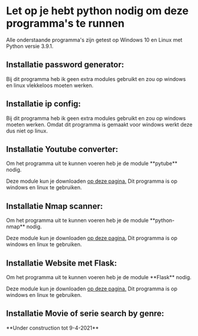 <h1>Let op je hebt python nodig om deze programma's te runnen</h1>
Alle onderstaande programma's zijn getest op Windows 10 en Linux met Python versie 3.9.1.


<h2>Installatie password generator:</h2>
Bij dit programma heb ik geen extra modules gebruikt en zou op windows en linux vlekkeloos moeten werken.

<h2>Installatie ip config:</h2>
Bij dit programma heb ik geen extra modules gebruikt en zou op windows moeten werken.
Omdat dit programma is gemaakt voor windows werkt deze dus niet op linux.


<h2>Installatie Youtube converter:</h2>
Om het programma uit te kunnen voeren heb je de module **pytube** nodig.

Deze module kun je downloaden [op deze pagina.](https://pypi.org/project/pytube/)
Dit programma is op windows en linux te gebruiken.


<h2>Installatie Nmap scanner:</h2>
Om het programma uit te kunnen voeren heb je de module **python-nmap** nodig.

Deze module kun je downloaden [op deze pagina.](https://pypi.org/project/python-nmap/)
Dit programma is op windows en linux te gebruiken.


<h2>Installatie Website met Flask:</h2>
Om het programma uit te kunnen voeren heb je de module **Flask** nodig.

Deze module kun je downloaden [op deze pagina.](https://pypi.org/project/Flask/)
Dit programma is op windows en linux te gebruiken.


<h2>Installatie Movie of serie search by genre:</h2>
**Under construction tot 9-4-2021**
